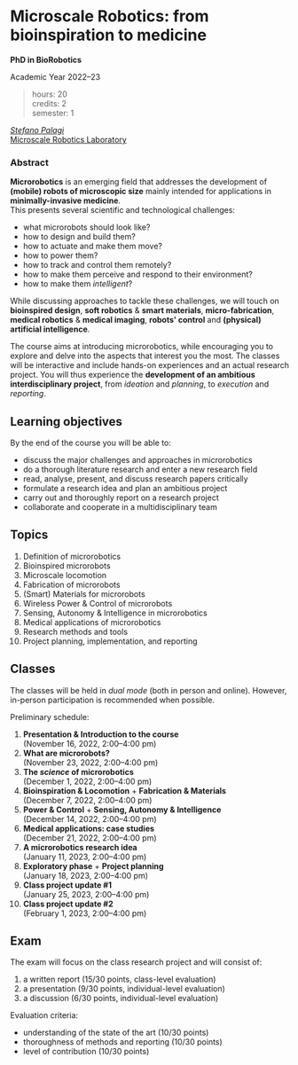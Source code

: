 # Microscale Robotics: from bioinspiration to medicine
**PhD in BioRobotics**

Academic Year 2022&ndash;23

> hours: 20  
> credits: 2<!-- commitment: 50h = 20h classes + 30h activities -->  
> semester: 1

[_Stefano Palagi_](https://www.santannapisa.it/en/stefano-palagi)  
[Microscale Robotics Laboratory](https://www.santannapisa.it/en/institute/biorobotics/microscale-robotics-laboratory)



### **Abstract**

**Microrobotics** is an emerging field that addresses the development of **(mobile) robots of microscopic size**  mainly intended for applications in **minimally-invasive medicine**.  
This presents several scientific and technological challenges: 
- what microrobots should look like?
- how to design and build them?
- how to actuate and make them move? 
- how to power them? 
- how to track and control them remotely?
- how to make them perceive and respond to their environment?
- how to make them _intelligent_?

While discussing approaches to tackle these challenges, we will touch on **bioinspired design**, **soft robotics** & **smart materials**, **micro-fabrication**, **medical robotics** & **medical imaging**, **robots' control** and **(physical) artificial intelligence**.

The course aims at introducing microrobotics, while encouraging you to explore and delve into the aspects that interest you the most.
The classes will be interactive and include hands-on experiences and an actual research project.
You will thus experience the **development of an ambitious interdisciplinary project**, from _ideation_ and _planning_, to _execution_ and _reporting_.

<!-- [![Binder](https://mybinder.org/badge_logo.svg)](https://mybinder.org/v2/gh/stefanopalagi-sssa/microrobot-course/HEAD) -->



## Learning objectives

By the end of the course you will be able to:

* discuss the major challenges and approaches in microrobotics 
* do a thorough literature research and enter a new research field
* read, analyse, present, and discuss research papers critically
* formulate a research idea and plan an ambitious project
* carry out and thoroughly report on a research project
* collaborate and cooperate in a multidisciplinary team



## Topics

1. Definition of microrobotics
2. Bioinspired microrobots
3. Microscale locomotion
4. Fabrication of microrobots
5. (Smart) Materials for microrobots
6. Wireless Power & Control of microrobots
7. Sensing, Autonomy & Intelligence in microrobotics
8. Medical applications of microrobotics
9. Research methods and tools
10. Project planning, implementation, and reporting



## Classes

The classes will be held in _dual mode_ (both in person and online).
However, in-person participation is recommended when possible.

Preliminary schedule:

1. **Presentation & Introduction to the course**  
   (November 16, 2022, 2:00&ndash;4:00&nbsp;pm)
2. **What are microrobots?**  
   (November 23, 2022, 2:00&ndash;4:00&nbsp;pm)
3. **The _science_ of microrobotics**  
   (December 1, 2022, 2:00&ndash;4:00&nbsp;pm)
4. **Bioinspiration & Locomotion** + **Fabrication & Materials**  
   (December 7, 2022, 2:00&ndash;4:00&nbsp;pm)
5. **Power & Control** + **Sensing, Autonomy & Intelligence**  
   (December 14, 2022, 2:00&ndash;4:00&nbsp;pm)
6. **Medical applications: case studies**  
   (December 21, 2022, 2:00&ndash;4:00&nbsp;pm)
7. **A microrobotics research idea**  
   (January 11, 2023, 2:00&ndash;4:00&nbsp;pm)
8. **Exploratory phase** + **Project planning**  
   (January 18, 2023, 2:00&ndash;4:00&nbsp;pm)
9. **Class project update #1**  
   (January 25, 2023, 2:00&ndash;4:00&nbsp;pm)
10. **Class project update #2**  
   (February 1, 2023, 2:00&ndash;4:00&nbsp;pm)



## Exam

The exam will focus on the class research project and will consist of:

1. a written report (15/30 points, class-level evaluation)
2. a presentation (9/30 points, individual-level evaluation)
3. a discussion (6/30 points, individual-level evaluation)

Evaluation criteria:

* understanding of the state of the art (10/30 points)
* thoroughness of methods and reporting (10/30 points)
* level of contribution (10/30 points) 